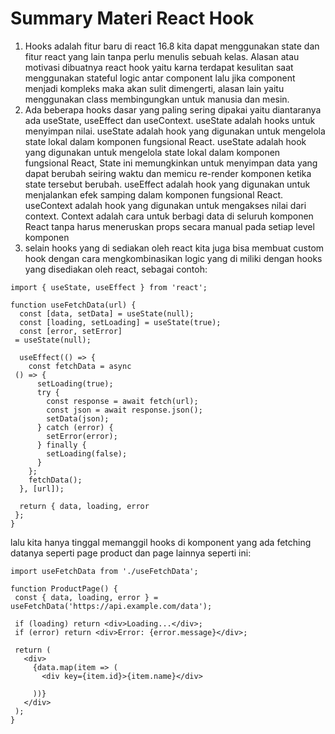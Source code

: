 # Summary Materi React Hook
1. Hooks adalah fitur baru di react 16.8 kita dapat menggunakan state dan fitur react yang lain tanpa perlu menulis sebuah kelas. Alasan atau motivasi dibuatnya react hook yaitu karna terdapat kesulitan saat menggunakan stateful logic antar component lalu jika component menjadi kompleks maka akan sulit dimengerti, alasan lain yaitu menggunakan class membingungkan untuk manusia dan mesin.
2. Ada beberapa hooks dasar yang paling sering dipakai yaitu diantaranya ada useState, useEffect dan useContext. useState adalah hooks untuk menyimpan nilai. useState adalah hook yang digunakan untuk mengelola state lokal dalam komponen fungsional React. useState adalah hook yang digunakan untuk mengelola state lokal dalam komponen fungsional React, State ini memungkinkan untuk menyimpan data yang dapat berubah seiring waktu dan memicu re-render komponen ketika state tersebut berubah. useEffect adalah hook yang digunakan untuk menjalankan efek samping dalam komponen fungsional React. useContext adalah hook yang digunakan untuk mengakses nilai dari context. Context adalah cara untuk berbagi data di seluruh komponen React tanpa harus meneruskan props secara manual pada setiap level komponen
3. selain hooks yang di sediakan oleh react kita juga bisa membuat custom hook dengan cara mengkombinasikan logic yang di miliki dengan hooks yang disediakan oleh react, sebagai contoh: 
``` 
import { useState, useEffect } from 'react';

function useFetchData(url) {
  const [data, setData] = useState(null);
  const [loading, setLoading] = useState(true);
  const [error, setError]   
 = useState(null);

  useEffect(() => {
    const fetchData = async   
 () => {
      setLoading(true);
      try {
        const response = await fetch(url);
        const json = await response.json();
        setData(json);
      } catch (error) {
        setError(error);
      } finally {
        setLoading(false);
      }
    };
    fetchData();
  }, [url]);

  return { data, loading, error   
 };
}
```
lalu kita hanya tinggal memanggil hooks di komponent yang ada fetching datanya seperti page product dan page lainnya seperti ini: 
 ``` 
 import useFetchData from './useFetchData';

function ProductPage() {
  const { data, loading, error } = useFetchData('https://api.example.com/data');

  if (loading) return <div>Loading...</div>;
  if (error) return <div>Error: {error.message}</div>;

  return (
    <div>
      {data.map(item => (
        <div key={item.id}>{item.name}</div>   

      ))}
    </div>
  );
}
 ```